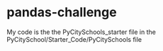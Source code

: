 # pandas-challenge

My code is the the PyCitySchools_starter file in the PyCitySchool/Starter_Code/PyCitySchools file
